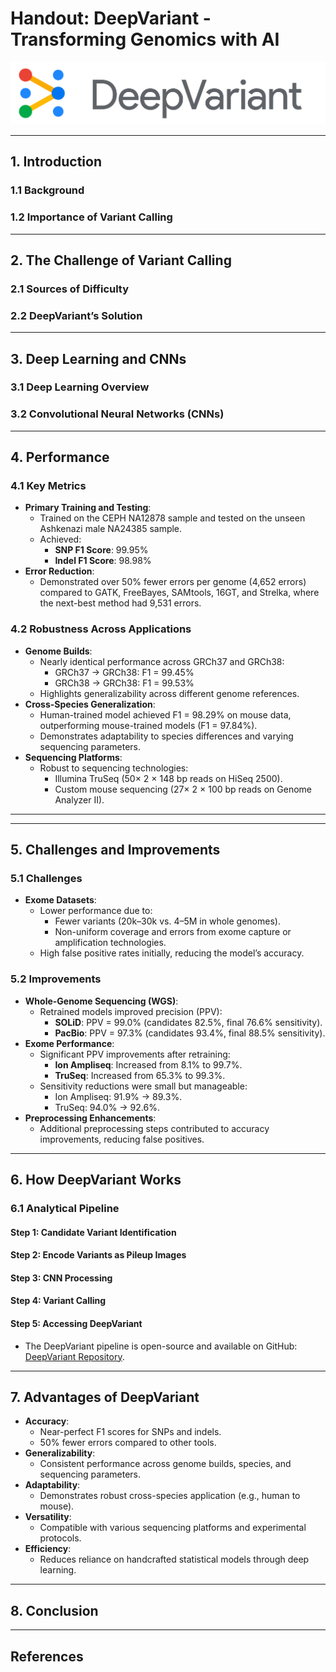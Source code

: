 # Handout: DeepVariant - Transforming Genomics with AI

![DeepVariant Logo](Figures/dv_logo.png)

---

## 1. Introduction
### 1.1 Background
### 1.2 Importance of Variant Calling

---

## 2. The Challenge of Variant Calling
### 2.1 Sources of Difficulty
### 2.2 DeepVariant’s Solution

---

## 3. Deep Learning and CNNs
### 3.1 Deep Learning Overview
### 3.2 Convolutional Neural Networks (CNNs)

---

## 4. Performance
### 4.1 Key Metrics
- **Primary Training and Testing**:
  - Trained on the CEPH NA12878 sample and tested on the unseen Ashkenazi male NA24385 sample.
  - Achieved:
    - **SNP F1 Score**: 99.95%
    - **Indel F1 Score**: 98.98%
- **Error Reduction**:
  - Demonstrated over 50% fewer errors per genome (4,652 errors) compared to GATK, FreeBayes, SAMtools, 16GT, and Strelka, where the next-best method had 9,531 errors.

### 4.2 Robustness Across Applications
- **Genome Builds**:
  - Nearly identical performance across GRCh37 and GRCh38:
    - GRCh37 → GRCh38: F1 = 99.45%
    - GRCh38 → GRCh38: F1 = 99.53%
  - Highlights generalizability across different genome references.
- **Cross-Species Generalization**:
  - Human-trained model achieved F1 = 98.29% on mouse data, outperforming mouse-trained models (F1 = 97.84%).
  - Demonstrates adaptability to species differences and varying sequencing parameters.
- **Sequencing Platforms**:
  - Robust to sequencing technologies:
    - Illumina TruSeq (50× 2 × 148 bp reads on HiSeq 2500).
    - Custom mouse sequencing (27× 2 × 100 bp reads on Genome Analyzer II).

---

---

## 5. Challenges and Improvements
### 5.1 Challenges
- **Exome Datasets**:
  - Lower performance due to:
    - Fewer variants (20k–30k vs. 4–5M in whole genomes).
    - Non-uniform coverage and errors from exome capture or amplification technologies.
  - High false positive rates initially, reducing the model’s accuracy.

### 5.2 Improvements
- **Whole-Genome Sequencing (WGS)**:
  - Retrained models improved precision (PPV):
    - **SOLiD**: PPV = 99.0% (candidates 82.5%, final 76.6% sensitivity).
    - **PacBio**: PPV = 97.3% (candidates 93.4%, final 88.5% sensitivity).
- **Exome Performance**:
  - Significant PPV improvements after retraining:
    - **Ion Ampliseq**: Increased from 8.1% to 99.7%.
    - **TruSeq**: Increased from 65.3% to 99.3%.
  - Sensitivity reductions were small but manageable:
    - Ion Ampliseq: 91.9% → 89.3%.
    - TruSeq: 94.0% → 92.6%.
- **Preprocessing Enhancements**:
  - Additional preprocessing steps contributed to accuracy improvements, reducing false positives.


---

## 6. How DeepVariant Works
### 6.1 Analytical Pipeline
#### Step 1: Candidate Variant Identification
#### Step 2: Encode Variants as Pileup Images
#### Step 3: CNN Processing
#### Step 4: Variant Calling
#### Step 5: Accessing DeepVariant
- The DeepVariant pipeline is open-source and available on GitHub: [DeepVariant Repository](https://github.com/google/deepvariant).

---

## 7. Advantages of DeepVariant
- **Accuracy**:
  - Near-perfect F1 scores for SNPs and indels.
  - 50% fewer errors compared to other tools.
- **Generalizability**:
  - Consistent performance across genome builds, species, and sequencing parameters.
- **Adaptability**:
  - Demonstrates robust cross-species application (e.g., human to mouse).
- **Versatility**:
  - Compatible with various sequencing platforms and experimental protocols.
- **Efficiency**:
  - Reduces reliance on handcrafted statistical models through deep learning.

---

## 8. Conclusion

---

## References
